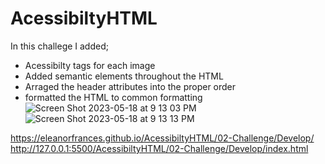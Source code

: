 # AcessibiltyHTML
In this challege I added;
- Acessibilty tags for each image 
- Added semantic elements throughout the HTML
- Arraged the header attributes into the proper order
- formatted the HTML to common formatting 
![Screen Shot 2023-05-18 at 9 13 03 PM](https://github.com/Eleanorfrances/AcessibiltyHTML/assets/125424832/e60cc61a-92b5-4c50-976c-5b319f3e20cd)
![Screen Shot 2023-05-18 at 9 13 13 PM](https://github.com/Eleanorfrances/AcessibiltyHTML/assets/125424832/21d91471-6076-4b83-8e65-575c95d8b45b)

https://eleanorfrances.github.io/AcessibiltyHTML/02-Challenge/Develop/
http://127.0.0.1:5500/AcessibiltyHTML/02-Challenge/Develop/index.html
